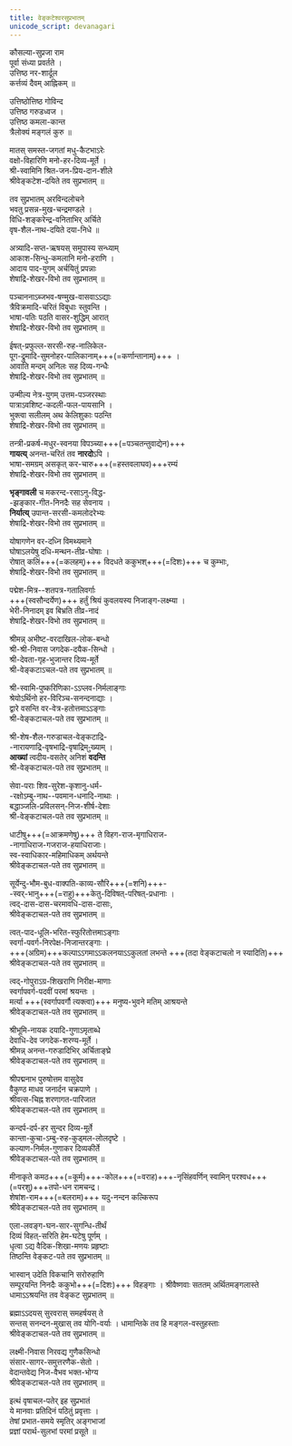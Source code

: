 ```yaml
---
title: वेङ्कटेश्वरसुप्रभातम्
unicode_script: devanagari
---
```


कौसल्या-सुप्रजा राम  
पूर्वा संध्या प्रवर्तते ।  
उत्तिष्ठ नर-शार्दूल  
कर्त्तव्यं दैवम् आह्निकम् ॥

उत्तिष्ठोत्तिष्ठ गोविन्द  
उत्तिष्ठ गरुडध्वज ।  
उत्तिष्ठ कमला-कान्त  
त्रैलोक्यं मङ्गलं कुरु ॥

मातस् समस्त-जगतां मधु-कैटभाऽरेः  
वक्षो-विहारिणि मनो-हर-दिव्य-मूर्ते ।  
श्री-स्वामिनि श्रित-जन-प्रिय-दान-शीले  
श्रीवेङ्कटेश-दयिते तव सुप्रभातम् ॥

तव सुप्रभातम् अरविन्दलोचने  
भवतु प्रसन्न-मुख-चन्द्रमण्डले ।  
विधि-शङ्करेन्द्र-वनिताभिर् अर्चिते  
वृष-शैल-नाथ-दयिते दया-निधे ॥

अत्र्यादि-सप्त-ऋषयस् समुपास्य सन्ध्याम्  
आकाश-सिन्धु-कमलानि मनो-हराणि ।  
आदाय पाद-युगम् अर्चयितुं प्रपन्नाः  
शेषाद्रि-शेखर-विभो तव सुप्रभातम् ॥

पञ्चाननाऽब्जभव-षण्मुख-वासवाऽऽद्याः  
त्रैविक्रमादि-चरितं विबुधाः स्तुवन्ति ।  
भाषा-पतिः पठति वासर-शुद्धिम् आरात्  
शेषाद्रि-शेखर-विभो तव सुप्रभातम् ॥

ईषत्-प्रफुल्ल-सरसी-रुह-नालिकेल-  
पूग-द्रुमादि-सुमनोहर-पालिकानाम्+++(=कर्णान्तानाम्)+++ ।  
आवाति मन्दम् अनिलः सह दिव्य-गन्धैः  
शेषाद्रि-शेखर-विभो तव सुप्रभातम् ॥

उन्मील्य नेत्र-युगम् उत्तम-पञ्जरस्थाः  
पात्राऽवशिष्ट-कदली-फल-पायसानि ।  
भुक्त्वा सलीलम् अथ केलिशुकाः पठन्ति  
शेषाद्रि-शेखर-विभो तव सुप्रभातम् ॥

तन्त्री-प्रकर्ष-मधुर-स्वनया विपञ्च्या+++(=पञ्चतन्तुवाद्येन)+++  
**गायत्य्** अनन्त-चरितं तव **नारदो**ऽपि ।  
भाषा-समग्रम् असकृत् कर-चारु+++(=हस्तवलाघव)+++रम्यं  
शेषाद्रि-शेखर-विभो तव सुप्रभातम् ॥

**भृङ्गावली** च मकरन्द-रसाऽनु-विद्ध-  
-झङ्कार-गीत-निनदैः सह सेवनाय ।  
**निर्यात्य्** उपान्त-सरसी-कमलोदरेभ्यः  
शेषाद्रि-शेखर-विभो तव सुप्रभातम् ॥

योषागणेन वर-दध्नि विमथ्यमाने  
घोषाऽलयेषु दधि-मन्थन-तीव्र-घोषाः ।  
रोषात् कलिं+++(=कलहम्)+++ विदधते ककुभश्+++(=दिशः)+++ च कुम्भाः,  
शेषाद्रि-शेखर-विभो तव सुप्रभातम् ॥

पद्मेश-मित्र--शतपत्र-गतालिवर्गाः  
+++(स्वसौन्दर्येण)+++ हर्तुं श्रियं कुवलयस्य निजाङ्ग-लक्ष्म्या ।  
भेरी-निनादम् इव बिभ्रति तीव्र-नादं   
शेषाद्रि-शेखर-विभो तव सुप्रभातम् ॥

श्रीमन्न् अभीष्ट-वरदाखिल-लोक-बन्धो  
श्री-श्री-निवास जगदेक-दयैक-सिन्धो ।  
श्री-देवता-गृह-भुजान्तर दिव्य-मूर्ते  
श्री-वेङ्कटाऽचल-पते तव सुप्रभातम् ॥

श्री-स्वामि-पुष्करिणिका-ऽऽप्लव-निर्मलाङ्गाः   
श्रेयोऽर्थिनो हर-विरिञ्च-सनन्दनाद्याः ।  
द्वारे वसन्ति वर-वेत्र-हतोत्तमाऽऽङ्गाः  
श्री-वेङ्कटाचल-पते तव सुप्रभातम् ॥

श्री-शेष-शैल-गरुडाचल-वेङ्कटाद्रि-  
-नारायणाद्रि-वृषभाद्रि-वृषाद्रिम-ुख्याम् ।  
**आख्यां** त्वदीय-वसतेर् अनिशं **वदन्ति**  
श्री-वेङ्कटाचल-पते तव सुप्रभातम् ॥

सेवा-पराः शिव-सुरेश-कृशानु-धर्म-  
-रक्षोऽम्बु-नाथ--पवमान-धनादि-नाथाः ।  
बद्धाञ्जलि-प्रविलसन्-निज-शीर्ष-देशाः  
श्री-वेङ्कटाचल-पते तव सुप्रभातम् ॥

धाटीषु+++(=आक्रमणेषु)+++ ते विहग-राज-मृगाधिराज-  
-नागाधिराज-गजराज-हयाधिराजाः।  
स्व-स्वाधिकार-महिमाधिकम् अर्थयन्ते  
श्रीवेङ्कटाचल-पते तव सुप्रभातम् ॥

सूर्येन्दु-भौम-बुध-वाक्पति-काव्य-सौरि+++(=शनि)+++-  
-स्वर्-भानु+++(=राहु)+++केतु-दिविषत्-परिषत्-प्रधानाः ।  
त्वद्-दास-दास-चरमावधि-दास-दासाः,  
श्रीवेङ्कटाचल-पते तव सुप्रभातम् ॥

त्वत्-पाद-धूलि-भरित-स्फुरितोत्तमाऽङ्गाः  
स्वर्गा-पवर्ग-निरपेक्ष-निजान्तरङ्गाः ।  
+++(अग्रिम)+++कल्पाऽऽगमाऽऽकलनयाऽऽकुलतां लभन्ते +++(तदा वेङ्कटाचलो न स्यादिति)+++  
श्रीवेङ्कटाचल-पते तव सुप्रभातम् ॥

त्वद्-गोपुराऽग्र-शिखराणि निरीक्ष-माणाः  
स्वर्गापवर्ग-पदवीं परमां श्रयन्तः ।  
मर्त्या +++(स्वर्गापवर्गौ त्यक्त्वा)+++ मनुष्य-भुवने मतिम् आश्रयन्ते  
श्रीवेङ्कटाचल-पते तव सुप्रभातम् ॥

श्रीभूमि-नायक दयादि-गुणाऽमृताब्धे  
देवाधि-देव जगदेक-शरण्य-मूर्ते ।  
श्रीमन्न् अनन्त-गरुडादिभिर् अर्चिताङ्घ्रे  
श्रीवेङ्कटाचल-पते तव सुप्रभातम् ॥

श्रीपद्मनाभ पुरुषोत्तम वासुदेव  
वैकुण्ठ माधव जनार्दन चक्रपाणे ।  
श्रीवत्स-चिह्न शरणागत-पारिजात  
श्रीवेङ्कटाचल-पते तव सुप्रभातम् ॥

कन्दर्प-दर्प-हर सुन्दर दिव्य-मूर्ते  
कान्ता-कुचा-ऽम्बु-रुह-कुड्मल-लोलदृष्टे ।  
कल्याण-निर्मल-गुणाकर दिव्यकीर्ते  
श्रीवेङ्कटाचल-पते तव सुप्रभातम् ॥

मीनाकृते कमठ+++(=कूर्म)+++-कोल+++(=वराह)+++-नृसिंहवर्णिन्
स्वामिन् परश्वध+++(=परशु)+++तपो-धन रामचन्द्र।  
शेषांश-राम+++(=बलराम)+++ यदु-नन्दन कल्किरूप  
श्रीवेङ्कटाचल-पते तव सुप्रभातम् ॥

एला-लवङ्ग-घन-सार-सुगन्धि-तीर्थं  
दिव्यं विहत्-सरिति हेम-घटेषु पूर्णम् ।  
धृत्वा ऽद्य वैदिक-शिखा-मणयः प्रहृष्टाः  
तिष्ठन्ति वेङ्कट-पते तव सुप्रभातम् ॥

भास्वान् उदेति विकचानि सरोरुहाणि  
सम्पूरयन्ति निनदैः ककुभो+++(=दिशः)+++ विहङ्गाः । 
श्रीवैष्णवाः सततम् अर्थितमङ्गलास्ते  
धामाऽऽश्रयन्ति तव वेङ्कट सुप्रभातम् ॥

ब्रह्माऽऽदयस् सुरवरास् समहर्षयस् ते  
सन्तस् सनन्दन-मुखास् तव योगि-वर्याः ।
धामान्तिके तव हि मङ्गल-वस्तुहस्ताः  
श्रीवेङ्कटाचल-पते तव सुप्रभातम् ॥

लक्ष्मी-निवास निरवद्य गुणैकसिन्धो  
संसार-सागर-समुत्तरणैक-सेतो ।  
वेदान्तवेद्य निज-वैभव भक्त-भोग्य  
श्रीवेङ्कटाचल-पते तव सुप्रभातम् ॥

इत्थं वृषाचल-पतेर् इह सुप्रभातं  
ये मानवाः प्रतिदिनं पठितुं प्रवृत्ताः ।  
तेषां प्रभात-समये स्मृतिर् अङ्गभाजां  
प्रज्ञां परार्थ-सुलभां परमां प्रसूते ॥